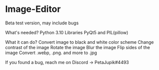 # Image-Editor
Beta test version, may include bugs

What's needed? 
Python 3.10
Libraries PyQt5 and PIL(pillow)

What it can do?
Convert image to black and white color scheme
Change contrast of the image
Rotate the image
Blur the image
Flip sides of the image 
Convert .webp, .png. and more to .jpg

If you found a bug, reach me on Discord -> PetaJupik#4493
